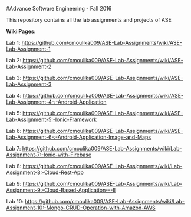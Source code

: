#Advance Software Engineering - Fall 2016

This repository contains all the lab assignments and projects of ASE

<b>Wiki Pages:</b>

Lab 1: https://github.com/cmoulika009/ASE-Lab-Assignments/wiki/ASE-Lab-Assignment-1

Lab 2: https://github.com/cmoulika009/ASE-Lab-Assignments/wiki/ASE-Lab-Assignment-2

Lab 3: https://github.com/cmoulika009/ASE-Lab-Assignments/wiki/ASE-Lab-Assignment-3

Lab 4: https://github.com/cmoulika009/ASE-Lab-Assignments/wiki/ASE-Lab-Assignment-4-:-Android-Application

Lab 5: https://github.com/cmoulika009/ASE-Lab-Assignments/wiki/ASE-Lab-Assignment-5:-Ionic-Framework

Lab 6: https://github.com/cmoulika009/ASE-Lab-Assignments/wiki/ASE-Lab-Assignment-6-:-Android-Application-Image-and-Maps

Lab 7: https://github.com/cmoulika009/ASE-Lab-Assignments/wiki/Lab-Assignment-7:-Ionic-with-Firebase

Lab 8: https://github.com/cmoulika009/ASE-Lab-Assignments/wiki/Lab-Assignment-8:-Cloud-Rest-App

Lab 9: https://github.com/cmoulika009/ASE-Lab-Assignments/wiki/Lab-Assignment-9:-Cloud-Based-Application---II

Lab 10: https://github.com/cmoulika009/ASE-Lab-Assignments/wiki/Lab-Assignment-10:-Mongo-CRUD-Operation-with-Amazon-AWS
